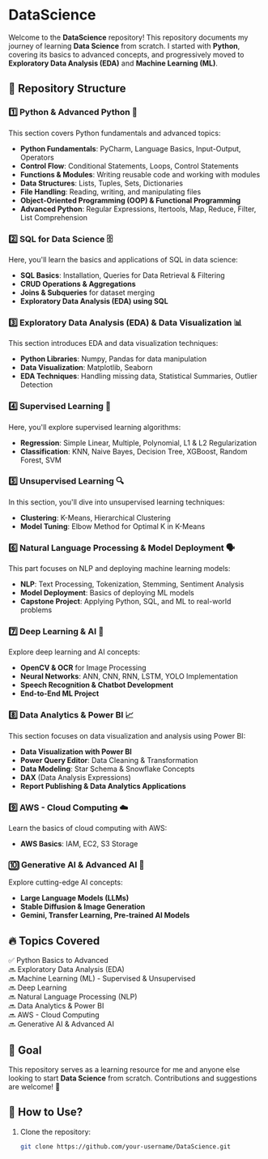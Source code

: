 # DataScience

Welcome to the **DataScience** repository! This repository documents my journey of learning **Data Science** from scratch. I started with **Python**, covering its basics to advanced concepts, and progressively moved to **Exploratory Data Analysis (EDA)** and **Machine Learning (ML)**.

## 📂 Repository Structure

### **1️⃣ Python & Advanced Python** 🐍  
This section covers Python fundamentals and advanced topics:
- **Python Fundamentals**: PyCharm, Language Basics, Input-Output, Operators  
- **Control Flow**: Conditional Statements, Loops, Control Statements  
- **Functions & Modules**: Writing reusable code and working with modules  
- **Data Structures**: Lists, Tuples, Sets, Dictionaries  
- **File Handling**: Reading, writing, and manipulating files  
- **Object-Oriented Programming (OOP) & Functional Programming**  
- **Advanced Python**: Regular Expressions, Itertools, Map, Reduce, Filter, List Comprehension  

### **2️⃣ SQL for Data Science** 🗄️  
Here, you'll learn the basics and applications of SQL in data science:
- **SQL Basics**: Installation, Queries for Data Retrieval & Filtering  
- **CRUD Operations & Aggregations**  
- **Joins & Subqueries** for dataset merging  
- **Exploratory Data Analysis (EDA) using SQL**  

### **3️⃣ Exploratory Data Analysis (EDA) & Data Visualization** 📊  
This section introduces EDA and data visualization techniques:
- **Python Libraries**: Numpy, Pandas for data manipulation  
- **Data Visualization**: Matplotlib, Seaborn  
- **EDA Techniques**: Handling missing data, Statistical Summaries, Outlier Detection  

### **4️⃣ Supervised Learning** 🤖  
Here, you'll explore supervised learning algorithms:
- **Regression**: Simple Linear, Multiple, Polynomial, L1 & L2 Regularization  
- **Classification**: KNN, Naive Bayes, Decision Tree, XGBoost, Random Forest, SVM  

### **5️⃣ Unsupervised Learning** 🔍  
In this section, you'll dive into unsupervised learning techniques:
- **Clustering**: K-Means, Hierarchical Clustering  
- **Model Tuning**: Elbow Method for Optimal K in K-Means  

### **6️⃣ Natural Language Processing & Model Deployment** 🗣️  
This part focuses on NLP and deploying machine learning models:
- **NLP**: Text Processing, Tokenization, Stemming, Sentiment Analysis  
- **Model Deployment**: Basics of deploying ML models  
- **Capstone Project**: Applying Python, SQL, and ML to real-world problems  

### **7️⃣ Deep Learning & AI** 🧠  
Explore deep learning and AI concepts:
- **OpenCV & OCR** for Image Processing  
- **Neural Networks**: ANN, CNN, RNN, LSTM, YOLO Implementation  
- **Speech Recognition & Chatbot Development**  
- **End-to-End ML Project**  

### **8️⃣ Data Analytics & Power BI** 📈  
This section focuses on data visualization and analysis using Power BI:
- **Data Visualization with Power BI**  
- **Power Query Editor**: Data Cleaning & Transformation  
- **Data Modeling**: Star Schema & Snowflake Concepts  
- **DAX** (Data Analysis Expressions)  
- **Report Publishing & Data Analytics Applications**  

### **9️⃣ AWS - Cloud Computing** ☁️  
Learn the basics of cloud computing with AWS:
- **AWS Basics**: IAM, EC2, S3 Storage  

### **🔟 Generative AI & Advanced AI** 🧠
Explore cutting-edge AI concepts:
- **Large Language Models (LLMs)**  
- **Stable Diffusion & Image Generation**  
- **Gemini, Transfer Learning, Pre-trained AI Models**  

## 🔥 Topics Covered
✅ Python Basics to Advanced  
🔜 Exploratory Data Analysis (EDA)  
🔜 Machine Learning (ML) - Supervised & Unsupervised  
🔜 Deep Learning  
🔜 Natural Language Processing (NLP)  
🔜 Data Analytics & Power BI  
🔜 AWS - Cloud Computing  
🔜 Generative AI & Advanced AI  

## 🎯 Goal
This repository serves as a learning resource for me and anyone else looking to start **Data Science** from scratch. Contributions and suggestions are welcome! 🤝

## 📌 How to Use?
1. Clone the repository:
   ```bash
   git clone https://github.com/your-username/DataScience.git
